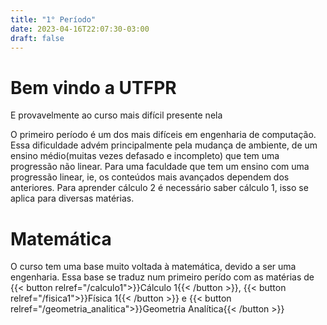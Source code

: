 ```yaml
---
title: "1° Período"
date: 2023-04-16T22:07:30-03:00
draft: false
---
```

# Bem vindo a UTFPR
E provavelmente ao curso mais difícil presente nela

O primeiro período é um dos mais difíceis em engenharia de computação. Essa dificuldade advém principalmente pela mudança de ambiente, de um ensino médio(muitas vezes defasado e incompleto) que tem uma progressão não linear. Para uma faculdade que tem um ensino com uma progressão linear, ie, os conteúdos mais avançados dependem dos anteriores. Para aprender cálculo 2 é necessário saber cálculo 1, isso se aplica para diversas matérias.

# Matemática

O curso tem uma base muito voltada à matemática, devido a ser uma engenharia. Essa base se traduz num primeiro perído com as matérias de {{< button relref="/calculo1">}}Cálculo 1{{< /button >}}, {{< button relref="/fisica1">}}Física 1{{< /button >}} e {{< button relref="/geometria_analitica">}}Geometria Analítica{{< /button >}}

